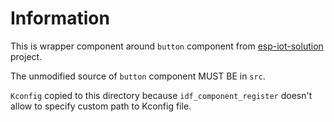# Information

This is wrapper component around `button` component from [esp-iot-solution](https://github.com/espressif/esp-iot-solution/tree/master/components/general/button) project.

The unmodified source of `button` component MUST BE in `src`.

`Kconfig` copied to this directory because `idf_component_register` doesn't allow to specify custom path to Kconfig file.